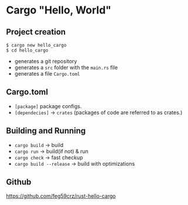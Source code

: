 # Cargo "Hello, World"
## Project creation
```console
$ cargo new hello_cargo
$ cd hello_cargo
````

- generates a git repository
- generates a `src` folder with the `main.rs` file
- generates a file `Cargo.toml`

## Cargo.toml
- `[package]` package configs.
- `[dependecies]` -> `crates` (packages of code are referred to as crates.)

## Building and Running
- `cargo build` -> build
- `cargo run` -> build(if not) & run
- `cargo check` -> fast checkup
- `cargo build --release` -> build with optimizations

## Github
https://github.com/feg59crz/rust-hello-cargo